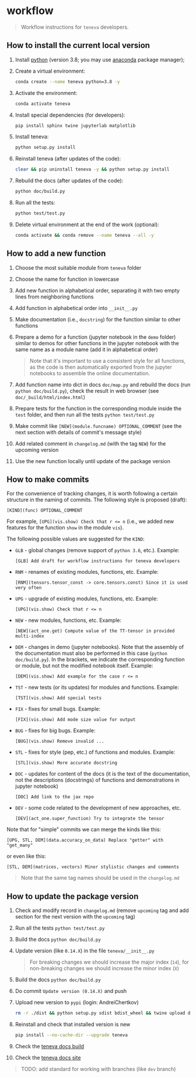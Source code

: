 # workflow

> Workflow instructions for `teneva` developers.


## How to install the current local version

1. Install [python](https://www.python.org) (version 3.8; you may use [anaconda](https://www.anaconda.com) package manager);

2. Create a virtual environment:
    ```bash
    conda create --name teneva python=3.8 -y
    ```

3. Activate the environment:
    ```bash
    conda activate teneva
    ```

4. Install special dependencies (for developers):
    ```bash
    pip install sphinx twine jupyterlab matplotlib
    ```

5. Install teneva:
    ```bash
    python setup.py install
    ```

6. Reinstall teneva (after updates of the code):
    ```bash
    clear && pip uninstall teneva -y && python setup.py install
    ```

7. Rebuild the docs (after updates of the code):
    ```bash
    python doc/build.py
    ```

8. Run all the tests:
    ```bash
    python test/test.py
    ```

9. Delete virtual environment at the end of the work (optional):
    ```bash
    conda activate && conda remove --name teneva --all -y
    ```


## How to add a new function

1. Choose the most suitable module from `teneva` folder

2. Choose the name for function in lowercase

3. Add new function in alphabetical order, separating it with two empty lines from neighboring functions

4. Add function in alphabetical order into `__init__.py`

5. Make documentation (i.e., `docstring`) for the function similar to other functions

6. Prepare a demo for a function (jupyter notebook in the `demo` folder) similar to demos for other functions in the jupyter notebook with the same name as a module name (add it in alphabetical order)
    > Note that it's important to use a consistent style for all functions, as the code is then automatically exported from the jupyter notebooks to assemble the online documentation.

7. Add function name into dict in docs `doc/map.py` and rebuild the docs (run `python doc/build.py`), check the result in web browser (see `doc/_build/html/index.html`)

8. Prepare tests for the function in the corresponding module inside the `test` folder, and then run all the tests `python test/test.py`

9. Make commit like `[NEW](module.funcname) OPTIONAL_COMMENT` (see the next section with details of commit's message style)

10. Add related comment in `changelog.md` (with the tag `NEW`) for the upcoming version

11. Use the new function locally until update of the package version


## How to make commits

For the convenience of tracking changes, it is worth following a certain structure in the naming of commits. The following style is proposed (draft):
```
[KIND](func) OPTIONAL_COMMENT
```
For example, `[UPG](vis.show) Check that r <= n` (i.e., we added new features for the function `show` in the module `vis`).

The following possible values are suggested for the `KIND`:

- `GLB` - global changes (remove support of `python 3.6`, etc.). Example:
    ```
    [GLB] Add draft for workflow instructions for teneva developers
    ```

- `RNM` - renames of existing modules, functions, etc. Example:
    ```
    [RNM](tensors.tensor_const -> core.tensors.const) Since it is used very often
    ```

- `UPG` - upgrade of existing modules, functions, etc. Example:
    ```
    [UPG](vis.show) Check that r <= n
    ```

- `NEW` - new modules, functions, etc. Example:
    ```
    [NEW](act_one.get) Compute value of the TT-tensor in provided multi-index
    ```

- `DEM` - changes in demo (jupyter notebooks). Note that the assembly of the documentation must also be performed in this case (`python doc/build.py`). In the brackets, we indicate the corresponding function or module, but not the modified notebook itself. Example:
    ```
    [DEM](vis.show) Add example for the case r <= n
    ```

- `TST` - new tests (or its updates) for modules and functions. Example:
    ```
    [TST](vis.show) Add special tests
    ```

- `FIX` - fixes for small bugs. Example:
    ```
    [FIX](vis.show) Add mode size value for output
    ```

- `BUG` - fixes for big bugs. Example:
    ```
    [BUG](vis.show) Remove invalid ...
    ```

- `STL` - fixes for style (pep, etc.) of functions and modules. Example:
    ```
    [STL](vis.show) More accurate docstring
    ```

- `DOC` - updates for content of the docs (it is the text of the documentation, not the descriptions (docstrings) of functions and demonstrations in jupyter notebook)
    ```
    [DOC] Add link to the jax repo
    ```

- `DEV` - some code related to the development of new approaches, etc.
    ```
    [DEV](act_one.super_function) Try to integrate the tensor
    ```

Note that for "simple" commits we can merge the kinds like this:
```
[UPG, STL, DEM](data.accuracy_on_data) Replace "getter" with "get_many"
```
or even like this:
```
[STL, DEM](matrices, vectors) Minor stylistic changes and comments
```

> Note that the same tag names should be used in the `changelog.md`


## How to update the package version

1. Check and modify record in `changelog.md` (remove `upcoming` tag and add section for the next version with the `upcoming` tag)

2. Run all the tests `python test/test.py`

3. Build the docs `python doc/build.py`

4. Update version (like `0.14.X`) in the file `teneva/__init__.py`

    > For breaking changes we should increase the major index (`14`), for non-breaking changes we should increase the minor index (`X`)

5. Build the docs `python doc/build.py`

6. Do commit `Update version (0.14.X)` and push

7. Upload new version to `pypi` (login: AndreiChertkov)
    ```bash
    rm -r ./dist && python setup.py sdist bdist_wheel && twine upload dist/*
    ```

8. Reinstall and check that installed version is new
    ```bash
    pip install --no-cache-dir --upgrade teneva
    ```

9. Check the [teneva docs build](https://readthedocs.org/projects/teneva/builds/)

10. Check the [teneva docs site](https://teneva.readthedocs.io/)

> TODO: add standard for working with branches (like `dev` branch)
